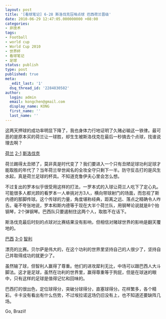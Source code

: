 ```yaml
---
layout: post
title: '[看球笔记] 6-28 斯洛伐克压哨点球 巴西荷兰晋级'
date: 2010-06-29 12:47:05.000000000 +08:00
categories:
- 非技术
tags:
- Football
- world cup
- World Cup 2010
- 世界杯
- 看球笔记
- 足球
status: publish
type: post
published: true
meta:
  _edit_last: '1'
  dsq_thread_id: '2284830582'
author:
  login: admin
  email: kongchen@gmail.com
  display_name: KONG
  first_name: ''
  last_name: ''
---
```

这两天押球的成功率明显下降了，我也身体力行地证明了久赌必输这一铁律。最可恶的是原本买的荷兰让一球胜，却生生被斯洛伐克在最后一秒搞去个点球，找谁说理去啊？

[荷兰][0] [2-1][1] [斯洛伐克][2]

荷兰踢得太丑陋了，莫非真是时代变了？我们要进入一个只有丑陋足球功利足球才能取胜的年代了？当年荷兰举世闻名的全攻全守只剩下一半。防守反击打的是风生水起，真是荷兰足球的杯具。不知道克鲁伊夫心里会怎么想。

不过复出的罗本似乎很受用这样的打法，一罗本式的入球让荷兰人吃下了定心丸。可能很多人都光顾的看罗本一人单挑对方3人，横向带球射门的场面，而忽视了斯内德的那脚传球。这个传球的力量，角度堪称经典，距离之远、落点之精确令人咋舌。毫不夸张地说，罗本和斯内德等于现在大半个荷兰队，用钢琴论说就是8个抬钢琴，2个弹钢琴。巴西队只要遏制住这两个人，取胜不在话下。

斯洛伐克最后时刻的点球对比赛结果没有影响，但相信对赌球世界的影响是翻天覆地的。

[巴西][3] [3-0][4] [智利][5]

漂亮的比赛。贝尔萨是伟大的，在这个功利的世界里坚持自己的人很少了，坚持自己并取得成功的就更少了。

虽然输了球，但智利人赢得了尊重。他们的进攻犀利无比，中场可以跟巴西人大斗脚法。这才是足球，虽然在功利的世界里，赢得尊重等于狗屁，但是在球迷的眼中，只有这样的足球是值得记忆和回味的。

巴西打的很出色，定位球得分，突破分球得分，直塞球得分。花样繁多，各个精彩。卡卡没有看出有什么伤势，不过埃拉诺这场仍旧没有上，也不知道还要缺阵几场。

Go, Brazil!

[0]: /team/366.html
[1]: /match/stat/318293.html
[2]: /team/507.html
[3]: /team/614.html
[4]: /match/stat/318294.html
[5]: /team/831.html